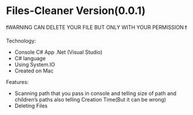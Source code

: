 # Files-Cleaner Version(0.0.1)

❗️WARNING CAN DELETE YOUR FILE BUT ONLY WITH YOUR PERMISSION ❗️

Technology:

- Console C# App .Net (Visual Studio)
- C# language
- Using System.IO
- Created on Mac 

Features:

- Scanning path that you pass in console and telling size of path and children’s paths also telling Creation Time(But it can be wrong)
- Deleting Files
